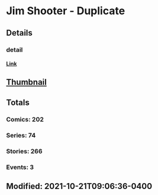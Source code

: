 # Jim Shooter - Duplicate 
## Details
### detail
#### [Link](http://marvel.com/comics/creators/946/jim_shooter_-_duplicate?utm_campaign=apiRef&utm_source=225578a89fc76f3d20fbffda5d17a88d)
## [Thumbnail](http://i.annihil.us/u/prod/marvel/i/mg/9/60/4bc4816b51f5f.jpg)
## Totals
### Comics: 202
### Series: 74
### Stories: 266
### Events: 3
## Modified: 2021-10-21T09:06:36-0400